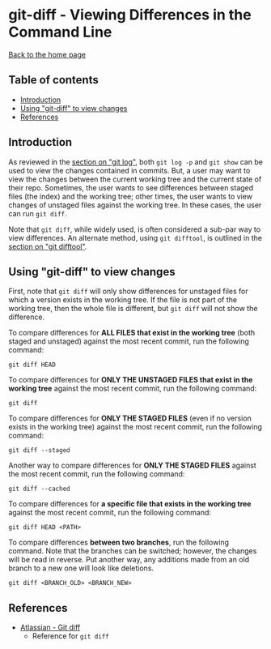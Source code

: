 # git-diff - Viewing Differences in the Command Line

[Back to the home page](README.md)

## Table of contents

- [Introduction](#introduction)
- [Using "git-diff" to view changes](#Using-git-diff-to-view-changes)
- [References](#References)

## Introduction

As reviewed in the [section on "git log"](git-log.md#Reviewing-changes-with-git-log-and-git-show), both `git log -p` and `git show` can be used to view the changes contained in commits. But, a user may want to view the changes between the current working tree and the current state of their repo. Sometimes, the user wants to see differences between staged files (the index) and the working tree; other times, the user wants to view changes of unstaged files against the working tree. In these cases, the user can run `git diff`.

Note that `git diff`, while widely used, is often considered a sub-par way to view differences. An alternate method, using `git difftool`, is outlined in the [section on "git difftool"](git-difftool.md).

## Using "git-diff" to view changes

First, note that `git diff` will only show differences for unstaged files for which a version exists in the working tree. If the file is not part of the working tree, then the whole file is different, but `git diff` will not show the difference.

To compare differences for **ALL FILES that exist in the working tree** (both staged and unstaged) against the most recent commit, run the following command:

```
git diff HEAD
```

To compare differences for **ONLY THE UNSTAGED FILES that exist in the working tree** against the most recent commit, run the following command:

```
git diff
```

To compare differences for **ONLY THE STAGED FILES** (even if no version exists in the working tree) against the most recent commit, run the following command:

```
git diff --staged
```

Another way to compare differences for **ONLY THE STAGED FILES** against the most recent commit, run the following command:

```
git diff --cached
```

To compare differences for **a specific file that exists in the working tree** against the most recent commit, run the following command:

```
git diff HEAD <PATH>
```

To compare differences **between two branches**, run the following command. Note that the branches can be switched; however, the changes will be read in reverse. Put another way, any additions made from an old branch to a new one will look like deletions.

```
git diff <BRANCH_OLD> <BRANCH_NEW>
```

## References

- [Atlassian - Git diff](https://www.atlassian.com/git/tutorials/saving-changes/git-diff)
    - Reference for `git diff`
